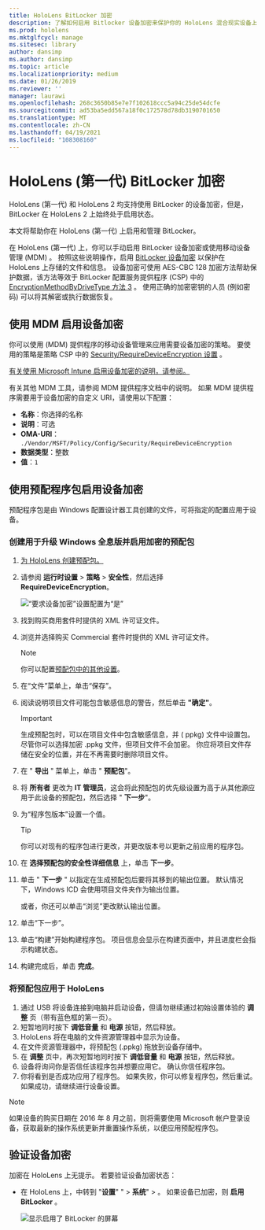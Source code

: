 ```yaml
---
title: HoloLens BitLocker 加密
description: 了解如何启用 Bitlocker 设备加密来保护你的 HoloLens 混合现实设备上存储的文件。
ms.prod: hololens
ms.mktglfcycl: manage
ms.sitesec: library
author: dansimp
ms.author: dansimp
ms.topic: article
ms.localizationpriority: medium
ms.date: 01/26/2019
ms.reviewer: ''
manager: laurawi
ms.openlocfilehash: 268c3650b85e7e7f102618ccc5a94c25de54dcfe
ms.sourcegitcommit: ad53ba5edd567a18f0c172578d78db3190701650
ms.translationtype: MT
ms.contentlocale: zh-CN
ms.lasthandoff: 04/19/2021
ms.locfileid: "108308160"
---
```

# <a name="hololens-1st-gen-bitlocker-encryption"></a>HoloLens (第一代) BitLocker 加密

HoloLens (第一代) 和 HoloLens 2 均支持使用 BitLocker 的设备加密，但是，BitLocker 在 HoloLens 2 上始终处于启用状态。

本文将帮助你在 HoloLens (第一代) 上启用和管理 BitLocker。

在 HoloLens (第一代) 上，你可以手动启用 BitLocker 设备加密或使用移动设备管理 (MDM) 。 按照这些说明操作，启用 [BitLocker 设备加密](https://docs.microsoft.com/windows/security/information-protection/bitlocker/bitlocker-device-encryption-overview-windows-10#bitlocker-device-encryption) 以保护在 HoloLens 上存储的文件和信息。 设备加密可使用 AES-CBC 128 加密方法帮助保护数据，该方法等效于 BitLocker 配置服务提供程序 (CSP) 中的 [EncryptionMethodByDriveType 方法 3](https://docs.microsoft.com/windows/client-management/mdm/bitlocker-csp#encryptionmethodbydrivetype) 。 使用正确的加密密钥的人员 (例如密码) 可以将其解密或执行数据恢复。

## <a name="enable-device-encryption-using-mdm"></a>使用 MDM 启用设备加密

你可以使用 (MDM) 提供程序的移动设备管理来应用需要设备加密的策略。 要使用的策略是策略 CSP 中的 [Security/RequireDeviceEncryption 设置](https://docs.microsoft.com/windows/client-management/mdm/policy-csp-security#security-requiredeviceencryption) 。

[有关使用 Microsoft Intune 启用设备加密的说明，请参阅。](https://docs.microsoft.com/intune/compliance-policy-create-windows#windows-holographic-for-business)

有关其他 MDM 工具，请参阅 MDM 提供程序文档中的说明。 如果 MDM 提供程序需要用于设备加密的自定义 URI，请使用以下配置：

- **名称**：你选择的名称
- **说明**：可选
- **OMA-URI**： `./Vendor/MSFT/Policy/Config/Security/RequireDeviceEncryption`
- **数据类型**：整数
- **值**：`1`

## <a name="enable-device-encryption-using-a-provisioning-package"></a>使用预配程序包启用设备加密

预配程序包是由 Windows 配置设计器工具创建的文件，可将指定的配置应用于设备。 

### <a name="create-a-provisioning-package-that-upgrades-the-windows-holographic-edition-and-enables-encryption"></a>创建用于升级 Windows 全息版并启用加密的预配包

1. [为 HoloLens 创建预配包。](hololens-provisioning.md)
1. 请参阅 **运行时设置**  >  **策略**  >  **安全性**，然后选择 **RequireDeviceEncryption**。

    ![“要求设备加密”设置配置为“是”](images/device-encryption.png)

1. 找到购买商用套件时提供的 XML 许可证文件。

1. 浏览并选择购买 Commercial 套件时提供的 XML 许可证文件。
    > [!NOTE]
    > 你可以配置[预配包中的其他设置](hololens-provisioning.md)。

1. 在“文件”菜单上，单击“保存”。 

1. 阅读说明项目文件可能包含敏感信息的警告，然后单击 **"确定"**。

    > [!IMPORTANT]
    > 生成预配包时，可以在项目文件中包含敏感信息，并 ( ppkg) 文件中设置包。 尽管你可以选择加密 .ppkg 文件，但项目文件不会加密。 你应将项目文件存储在安全的位置，并在不再需要时删除项目文件。

1. 在 " **导出** " 菜单上，单击 " **预配包**"。
1. 将 **所有者** 更改为 **IT 管理员**，这会将此预配包的优先级设置为高于从其他源应用于此设备的预配包，然后选择 " **下一步**"。
1. 为“程序包版本”设置一个值。

    > [!TIP]
    > 你可以对现有的程序包进行更改，并更改版本号以更新之前应用的程序包。

1. 在 **选择预配包的安全性详细信息** 上，单击 **下一步**。
1. 单击 " **下一步** " 以指定在生成预配包后要将其移到的输出位置。 默认情况下，Windows ICD 会使用项目文件夹作为输出位置。

    或者，你还可以单击“浏览”更改默认输出位置。

1. 单击“下一步”。
1. 单击“构建”开始构建程序包。 项目信息会显示在构建页面中，并且进度栏会指示构建状态。
1. 构建完成后，单击 **完成**。

### <a name="apply-the-provisioning-package-to-hololens"></a>将预配包应用于 HoloLens

1. 通过 USB 将设备连接到电脑并启动设备，但请勿继续通过初始设置体验的 **调整** 页（带有蓝色框的第一页）。
1. 短暂地同时按下 **调低音量** 和 **电源** 按钮，然后释放。
1. HoloLens 将在电脑的文件资源管理器中显示为设备。
1. 在文件资源管理器中，将预配包 (.ppkg) 拖放到设备存储中。
1. 在 **调整** 页中，再次短暂地同时按下 **调低音量** 和 **电源** 按钮，然后释放。
1. 设备将询问你是否信任该程序包并想要应用它。 确认你信任程序包。
1. 你将看到是否成功应用了程序包。 如果失败，你可以修复程序包，然后重试。 如果成功，请继续进行设备设置。

> [!NOTE]
> 如果设备的购买日期在 2016 年 8 月之前，则将需要使用 Microsoft 帐户登录设备，获取最新的操作系统更新并重置操作系统，以便应用预配程序包。

## <a name="verify-device-encryption"></a>验证设备加密

加密在 HoloLens 上无提示。 若要验证设备加密状态：

- 在 HoloLens 上，中转到 "**设置**" "  >  **系统**"  >  。 如果设备已加密，则 **启用** **BitLocker** 。 

    ![显示启用了 BitLocker 的屏幕](images/about-encryption.png)
